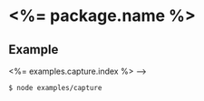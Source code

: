 # <%= package.name %>

## Example

<%= examples.capture.index %> -->

```bash
$ node examples/capture
```
